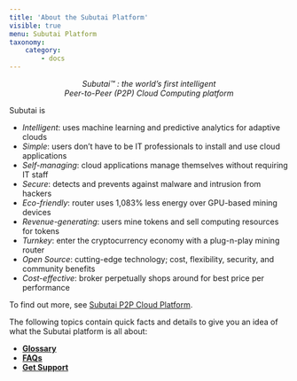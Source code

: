 ```yaml
---
title: 'About the Subutai Platform'
visible: true
menu: Subutai Platform
taxonomy:
    category:
        - docs
---
```


<p align="middle"><i>Subutai&trade; : the world’s first intelligent <br> Peer-to-Peer (P2P) Cloud Computing platform
</i></p> 


Subutai is 
* _Intelligent_: uses machine learning and predictive analytics for adaptive clouds
* _Simple_: users don’t have to be IT professionals to install and use cloud applications
* _Self-managing_: cloud applications manage themselves without requiring IT staff
* _Secure_: detects and prevents against malware and intrusion from hackers
* _Eco-friendly_: router uses 1,083% less energy over GPU-based mining devices
* _Revenue-generating_: users mine tokens and sell computing resources for tokens
* _Turnkey_: enter the cryptocurrency economy with a plug-n-play mining router
* _Open Source_: cutting-edge technology; cost, flexibility, security, and community benefits
* _Cost-effective_: broker perpetually shops around for best price per performance

To find out more, see [Subutai P2P Cloud Platform](https://subutai.io/p2p-cloud-platform.html).   

The following topics contain quick facts and details to give you an idea of what the Subutai platform is all about:
* **[Glossary](../../glossary)**
* **[FAQs](../../faqs)**
* **[Get Support](../../support)**
